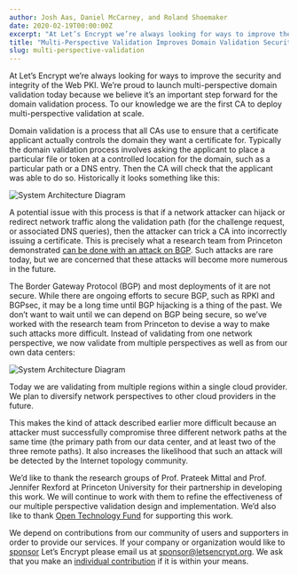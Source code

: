 ```yaml
---
author: Josh Aas, Daniel McCarney, and Roland Shoemaker
date: 2020-02-19T00:00:00Z
excerpt: "At Let’s Encrypt we’re always looking for ways to improve the security and integrity of the Web PKI. We’re proud to launch multi-perspective domain validation today because we believe it’s an important step forward for the domain validation process."
title: "Multi-Perspective Validation Improves Domain Validation Security"
slug: multi-perspective-validation
---
```


At Let’s Encrypt we’re always looking for ways to improve the security and integrity of the Web PKI. We’re proud to launch multi-perspective domain validation today because we believe it’s an important step forward for the domain validation process. To our knowledge we are the first CA to deploy multi-perspective validation at scale.

Domain validation is a process that all CAs use to ensure that a certificate applicant actually controls the domain they want a certificate for. Typically the domain validation process involves asking the applicant to place a particular file or token at a controlled location for the domain, such as a particular path or a DNS entry. Then the CA will check that the applicant was able to do so. Historically it looks something like this:

![System Architecture Diagram](/images/2020-02-19-single-perspective-validation.png)

A potential issue with this process is that if a network attacker can hijack or redirect network traffic along the validation path (for the challenge request, or associated DNS queries), then the attacker can trick a CA into incorrectly issuing a certificate. This is precisely what a research team from Princeton demonstrated [can be done with an attack on BGP](https://www.princeton.edu/~pmittal/publications/bgp-tls-usenix18.pdf). Such attacks are rare today, but we are concerned that these attacks will become more numerous in the future.

The Border Gateway Protocol (BGP) and most deployments of it are not secure. While there are ongoing efforts to secure BGP, such as RPKI and BGPsec, it may be a long time until BGP hijacking is a thing of the past. We don’t want to wait until we can depend on BGP being secure, so we’ve worked with the research team from Princeton to devise a way to make such attacks more difficult. Instead of validating from one network perspective, we now validate from multiple perspectives as well as from our own data centers:

![System Architecture Diagram](/images/2020-02-19-multiple-perspective-validation.png)

Today we are validating from multiple regions within a single cloud provider. We plan to diversify network perspectives to other cloud providers in the future.

This makes the kind of attack described earlier more difficult because an attacker must successfully compromise three different network paths at the same time (the primary path from our data center, and at least two of the three remote paths). It also increases the likelihood that such an attack will be detected by the Internet topology community.

We’d like to thank the research groups of Prof. Prateek Mittal and Prof. Jennifer Rexford at Princeton University for their partnership in developing this work. We will continue to work with them to refine the effectiveness of our multiple perspective validation design and implementation. We’d also like to thank [Open Technology Fund](https://www.opentech.fund/) for supporting this work.

We depend on contributions from our community of users and supporters in order to provide our services. If your company or organization would like to [sponsor](/become-a-sponsor/) Let’s Encrypt please email us at [sponsor@letsencrypt.org](mailto:sponsor@letsencrypt.org). We ask that you make an [individual contribution](/donate/) if it is within your means.
